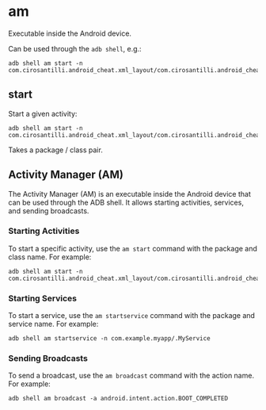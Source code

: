 # am

Executable inside the Android device.

Can be used through the `adb shell`, e.g.:

    adb shell am start -n com.cirosantilli.android_cheat.xml_layout/com.cirosantilli.android_cheat.xml_layout.Main

## start

Start a given activity:

    adb shell am start -n com.cirosantilli.android_cheat.xml_layout/com.cirosantilli.android_cheat.xml_layout.Main

Takes a package / class pair.

## Activity Manager (AM)

The Activity Manager (AM) is an executable inside the Android device that can be used through the ADB shell. It allows starting activities, services, and sending broadcasts.

### Starting Activities

To start a specific activity, use the `am start` command with the package and class name. For example:

    adb shell am start -n com.cirosantilli.android_cheat.xml_layout/com.cirosantilli.android_cheat.xml_layout.Main

### Starting Services

To start a service, use the `am startservice` command with the package and service name. For example:

    adb shell am startservice -n com.example.myapp/.MyService

### Sending Broadcasts

To send a broadcast, use the `am broadcast` command with the action name. For example:

    adb shell am broadcast -a android.intent.action.BOOT_COMPLETED
